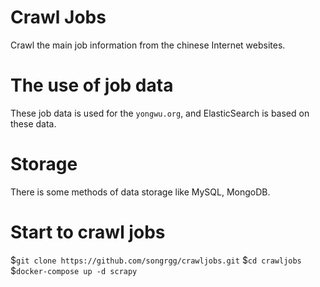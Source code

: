 # Crawl Jobs
Crawl the main job information from the chinese Internet websites.

# The use of job data
These job data is used for the ``yongwu.org``, and ElasticSearch is based on these data.

# Storage
There is some methods of data storage like MySQL, MongoDB.

# Start to crawl jobs
$``git clone https://github.com/songrgg/crawljobs.git``
$``cd crawljobs``
$``docker-compose up -d scrapy``
